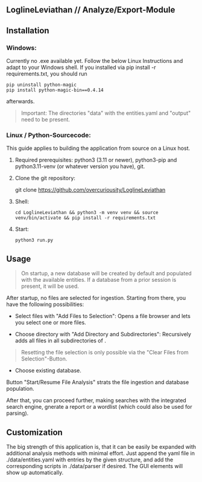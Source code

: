 

## LoglineLeviathan // Analyze/Export-Module

## **Installation**

### Windows:

Currently no .exe available yet. Follow the below Linux Instructions and adapt to your Windows shell.
If you installed via pip install -r requirements.txt, you should run
```
pip uninstall python-magic
pip install python-magic-bin==0.4.14
```
afterwards.

> Important: The directories "data" with the entities.yaml and "output" need to be present.

### Linux / Python-Sourcecode:

This guide applies to building the application from source on a Linux host.

1.  Required prerequisites: python3 (3.11 or newer), python3-pip and python3.11-venv (or whatever version you have), git.
    
2.  Clone the git repository:

    git clone https://github.com/overcuriousity/LoglineLeviathan
    
3.  Shell:
    
    ```
    cd LoglineLeviathan && python3 -m venv venv && source venv/bin/activate && pip install -r requirements.txt
    ```
    
4.  Start:
    
    ```
    python3 run.py
    ```
    

## **Usage**



> On startup, a new database will be created by default and populated with the available entities. If a database from a prior session is present, it will be used.

After startup, no files are selected for ingestion. Starting from there, you have the following possibilities:

-   Select files with "Add Files to Selection": Opens a file browser and lets you select one or more files.
    
-   Choose directory with "Add Directory and Subdirectories": Recursively adds all files in all subdirectories of .
    

> Resetting the file selection is only possible via the "Clear Files from Selection"-Button.

-   Choose existing database. 
    

Button "Start/Resume File Analysis" strats the file ingestion and database population.

After that, you can proceed further, making searches with the integrated search engine, gnerate a report or a wordlist (which could also be used for parsing).

## **Customization**

The big strength of this application is, that it can be easily be expanded with additional analysis methods with minimal effort. Just append the yaml file in ./data/entities.yaml with entries by the given structure, and add the corresponding scripts in ./data/parser if desired. The GUI elements will show up automatically.
